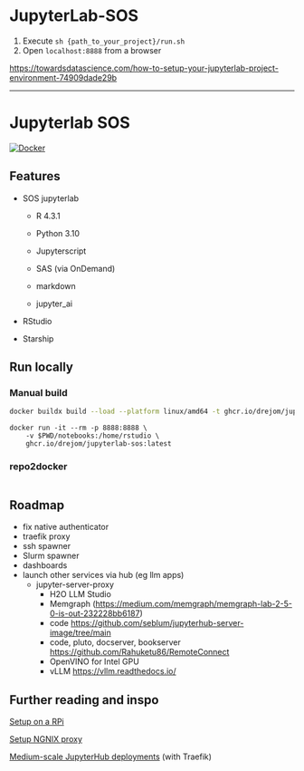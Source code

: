 
# JupyterLab-SOS


1. Execute `sh {path_to_your_project}/run.sh`
2. Open `localhost:8888` from a browser

https://towardsdatascience.com/how-to-setup-your-jupyterlab-project-environment-74909dade29b

------------
# Jupyterlab SOS
[![Docker](https://github.com/drejom/jupyterhub/actions/workflows/build_publish_docker_image.yaml/badge.svg)](https://github.com/drejom/jupyterhub/actions/workflvows/build_publish_docker_image.yaml)

## Features

- SOS jupyterlab
    - R 4.3.1
    - Python 3.10
    - Jupyterscript
    - SAS (via OnDemand)
    - markdown

    - jupyter_ai

- RStudio
- Starship


## Run locally

### Manual build

```sh
docker buildx build --load --platform linux/amd64 -t ghcr.io/drejom/jupyterlab-sos:latest --progress=plain . 2>&1 | tee build.log
```

```
docker run -it --rm -p 8888:8888 \
    -v $PWD/notebooks:/home/rstudio \
    ghcr.io/drejom/jupyterlab-sos:latest 
```

### repo2docker

```
```

## Roadmap

- fix native authenticator
- traefik proxy
- ssh spawner
- Slurm spawner
- dashboards
- launch other services via hub (eg llm apps)
  - jupyter-server-proxy
    - H2O LLM Studio
    - Memgraph (https://medium.com/memgraph/memgraph-lab-2-5-0-is-out-232228bb6187)
    - code https://github.com/seblum/jupyterhub-server-image/tree/main
    - code, pluto, docserver, bookserver
           https://github.com/Rahuketu86/RemoteConnect
    - OpenVINO for Intel GPU
    - vLLM https://vllm.readthedocs.io/

## Further reading and inspo

[Setup on a RPi](https://towardsdatascience.com/setup-your-home-jupyterhub-on-a-raspberry-pi-7ad32e20eed)

[Setup NGNIX proxy](https://hands-on.cloud/nginx-jupyter-proxy-example/)

[Medium-scale JupyterHub deployments](https://opendreamkit.org/2018/10/17/jupyterhub-docker/) (with Traefik)